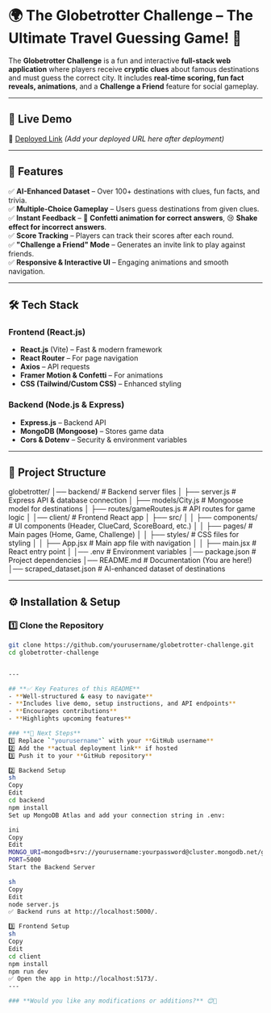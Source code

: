 # 🌍 The Globetrotter Challenge – The Ultimate Travel Guessing Game! 🧩

The **Globetrotter Challenge** is a fun and interactive **full-stack web application** where players receive **cryptic clues** about famous destinations and must guess the correct city. It includes **real-time scoring, fun fact reveals, animations**, and a **Challenge a Friend** feature for social gameplay.

---

## 🚀 **Live Demo**
🔗 [Deployed Link](#) *(Add your deployed URL here after deployment)*  

---

## 🎯 **Features**
✅ **AI-Enhanced Dataset** – Over 100+ destinations with clues, fun facts, and trivia.  
✅ **Multiple-Choice Gameplay** – Users guess destinations from given clues.  
✅ **Instant Feedback** – 🎉 **Confetti animation for correct answers**, 😢 **Shake effect for incorrect answers**.  
✅ **Score Tracking** – Players can track their scores after each round.  
✅ **"Challenge a Friend" Mode** – Generates an invite link to play against friends.  
✅ **Responsive & Interactive UI** – Engaging animations and smooth navigation.  

---

## 🛠️ **Tech Stack**
### **Frontend (React.js)**
- **React.js** (Vite) – Fast & modern framework  
- **React Router** – For page navigation  
- **Axios** – API requests  
- **Framer Motion & Confetti** – For animations  
- **CSS (Tailwind/Custom CSS)** – Enhanced styling  

### **Backend (Node.js & Express)**
- **Express.js** – Backend API  
- **MongoDB (Mongoose)** – Stores game data  
- **Cors & Dotenv** – Security & environment variables  

---

## 📂 **Project Structure**
globetrotter/ 
│── backend/ # Backend server files 
│ ├── server.js # Express API & database connection 
│ ├── models/City.js # Mongoose model for destinations 
│ ├── routes/gameRoutes.js # API routes for game logic 
│ │── client/ # Frontend React app 
│ ├── src/ 
│ │ ├── components/ # UI components (Header, ClueCard, ScoreBoard, etc.) 
│ │ ├── pages/ # Main pages (Home, Game, Challenge) 
│ │ ├── styles/ # CSS files for styling 
│ │ ├── App.jsx # Main app file with navigation 
│ │ ├── main.jsx # React entry point 
│ │── .env # Environment variables 
│── package.json # Project dependencies 
│── README.md # Documentation (You are here!) 
│── scraped_dataset.json # AI-enhanced dataset of destinations

---

## ⚙️ **Installation & Setup**
### **1️⃣ Clone the Repository**
```sh
git clone https://github.com/yourusername/globetrotter-challenge.git
cd globetrotter-challenge


---

## **✅ Key Features of this README**
- **Well-structured & easy to navigate**  
- **Includes live demo, setup instructions, and API endpoints**  
- **Encourages contributions**  
- **Highlights upcoming features**  

### **🚀 Next Steps**
1️⃣ Replace `"yourusername"` with your **GitHub username**  
2️⃣ Add the **actual deployment link** if hosted  
3️⃣ Push it to your **GitHub repository**  

2️⃣ Backend Setup
sh
Copy
Edit
cd backend
npm install
Set up MongoDB Atlas and add your connection string in .env:

ini
Copy
Edit
MONGO_URI=mongodb+srv://yourusername:yourpassword@cluster.mongodb.net/globetrotter
PORT=5000
Start the Backend Server

sh
Copy
Edit
node server.js
✅ Backend runs at http://localhost:5000/.

3️⃣ Frontend Setup
sh
Copy
Edit
cd client
npm install
npm run dev
✅ Open the app in http://localhost:5173/.
---

### **Would you like any modifications or additions?** 😊🚀
